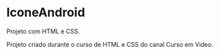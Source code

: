 # IconeAndroid
 Projeto com HTML e CSS.

Projeto criado durante o curso de HTML e CSS do canal Curso em Video.
